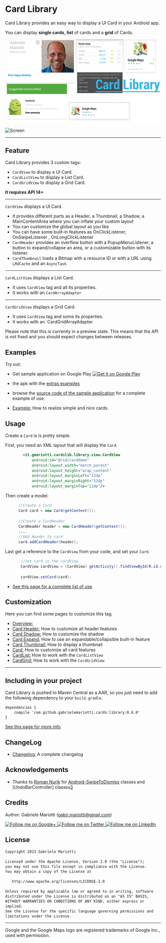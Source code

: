# Card Library

Card Library provides an easy way to display a UI Card in your Android app.

You can display **single cards**, **list** of cards and a **grid** of Cards.

![Screen](https://github.com/gabrielemariotti/cardslib/raw/master/demo/images/screen.png)

![Screen](https://github.com/gabrielemariotti/cardslib/raw/master/demo/images/screen2.png)

---
## Feature

Card Library provides 3 custom tags:

*  `CardView` to display a UI Card.
*  `CardListView` to display a List Card.
*  `CardGridView` to display a Grid Card.

**It requires API 14+**

---------------------------------------

`CardView`  displays a UI Card.

* It provides different parts as a Header, a Thumbnail, a Shadow, a MainContentArea where you can inflate your custom layout
* You can customize the global layout as you like
* You can have some built-in features as OnClickListener, OnSwipeListener , OnLongClickListener
* `CardHeader` provides an overflow button with a PopupMenuListener, a button to expand/collapse an area, or a customizable button with its listener.
* `CardThumbnail` loads a Bitmap with a resource ID or with a URL using `LRUCache` and an `AsyncTask`

---------------------------------------

`CardListView` displays a List Card.

* It uses `CardView` tag and all its properties.
* It works with an `CardArrayAdapter`

---------------------------------------

`CardGridView` displays a Grid Card.

* It uses `CardView` tag and some its properties.
* It works with an `CardGridArrayAdapter


Please note that this is currently in a preview state. This means that the API is not fixed and you should expect changes between releases.

## Examples

Try out:

* Get sample application on Google Play [![Get it on Google Play](http://www.android.com/images/brand/get_it_on_play_logo_small.png)](https://play.google.com/store/apps/details?id=it.gmariotti.cardslib.demo)
* the apk with the [extras examples](https://github.com/gabrielemariotti/cardslib/blob/master/apk/demo-extras-0.6.0.apk?raw=true)
* browse the [source code of the sample application](https://github.com/gabrielemariotti/cardslib/tree/master/demo) for a complete example of use.

* [Example:](https://github.com/gabrielemariotti/cardslib/tree/master/doc/EXAMPLE.md) How to realize simple and nice cards.


## Usage

Create a `Card` is is pretty simple.

First, you need an XML layout that will display the `Card`.

``` xml
        <it.gmariotti.cardslib.library.view.CardView
            android:id="@+id/carddemo"
            android:layout_width="match_parent"
            android:layout_height="wrap_content"
            android:layout_marginLeft="12dp"
            android:layout_marginRight="12dp"
            android:layout_marginTop="12dp"/>
```

Then create a model:

``` java
      //Create a Card
      Card card = new Card(getContext());

      //Create a CardHeader
      CardHeader header = new CardHeader(getContext());
      ....
      //Add Header to card
      card.addCardHeader(header);
```

Last get a reference to the `CardView` from your code, and set your `Card`.

``` java
       //Set card in the cardView
       CardView cardView = (CardView) getActivity().findViewById(R.id.carddemo);

       cardView.setCard(card);
```

* [See this page for a complete list of use](https://github.com/gabrielemariotti/cardslib/tree/master/doc/USAGE.md).


## Customization

Here you can find some pages to customize this tag.

* [Overview:](https://github.com/gabrielemariotti/cardslib/tree/master/doc/OVERVIEW.md)
* [Card Header:](https://github.com/gabrielemariotti/cardslib/tree/master/doc/HEADER.md) How to customize all header features
* [Card Shadow:](https://github.com/gabrielemariotti/cardslib/tree/master/doc/SHADOW.md) How to customize the shadow
* [Card Expand:](https://github.com/gabrielemariotti/cardslib/tree/master/doc/EXPAND.md) How to use an expandable/collapsible built-in feature
* [Card Thumbnail:](https://github.com/gabrielemariotti/cardslib/tree/master/doc/THUMBNAIL.md) How to display a thumbnail
* [Card:](https://github.com/gabrielemariotti/cardslib/tree/master/doc/CARD.md) How to customize all card features
* [CardList:](https://github.com/gabrielemariotti/cardslib/tree/master/doc/CARDLIST.md) How to work with the `CardListView`
* [CardGrid:](https://github.com/gabrielemariotti/cardslib/tree/master/doc/CARDGRID.md) How to work with the `CardGridView`


---

## Including in your project

Card Library is pushed to Maven Central as a AAR, so you just need to add the following dependency to your `build.gradle`.

    dependencies {
        compile 'com.github.gabrielemariotti.cards:library:0.6.0'
    }

[See this page for more info](https://github.com/gabrielemariotti/cardslib/tree/master/doc/BUILD.md).


ChangeLog
-------

* [Changelog:](https://github.com/gabrielemariotti/cardslib/tree/master/CHANGELOG.md) A complete changelog


Acknowledgements
--------------------

* Thanks to [Roman Nurik][1] for [Android-SwipeToDismiss][2] classes and [UndoBarController] classes[3]


Credits
-------

Author: Gabriele Mariotti (gabri.mariotti@gmail.com)

<a href="https://plus.google.com/u/0/114432517923423045208">
  <img alt="Follow me on Google+"
       src="https://github.com/gabrielemariotti/cardslib/raw/master/demo/images/g+64.png" />
</a>
<a href="https://twitter.com/GabMarioPower">
  <img alt="Follow me on Twitter"
       src="https://github.com/gabrielemariotti/cardslib/raw/master/demo/images/twitter64.png" />
</a>
<a href="http://it.linkedin.com/in/gabrielemariotti">
  <img alt="Follow me on LinkedIn"
       src="https://github.com/gabrielemariotti/cardslib/raw/master/demo/images/linkedin.png" />
</a>

License
-------

    Copyright 2013 Gabriele Mariotti

    Licensed under the Apache License, Version 2.0 (the "License");
    you may not use this file except in compliance with the License.
    You may obtain a copy of the License at

       http://www.apache.org/licenses/LICENSE-2.0

    Unless required by applicable law or agreed to in writing, software
    distributed under the License is distributed on an "AS IS" BASIS,
    WITHOUT WARRANTIES OR CONDITIONS OF ANY KIND, either express or implied.
    See the License for the specific language governing permissions and
    limitations under the License.


---


Google and the Google Maps logo are registered trademarks of Google Inc., used with permission.

 [1]: https://plus.google.com/u/0/+RomanNurik/about
 [2]: https://github.com/romannurik/Android-SwipeToDismiss
 [3]: https://code.google.com/p/romannurik-code/source/browse/#git%2Fmisc%2Fundobar
